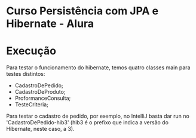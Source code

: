 # Curso Persistência com JPA e Hibernate - Alura

# Execução

Para testar o funcionamento do hibernate, temos quatro classes main para testes distintos:

- CadastroDePedido;
- CadastroDeProduto;
- ProformanceConsulta;
- TesteCriteria;

Para testar o cadastro de pedido, por exemplo, no IntelliJ basta dar run no 'CadastroDePedido-hib3' (hib3 é o prefixo que indica a versão do Hibernate, neste caso, a 3).